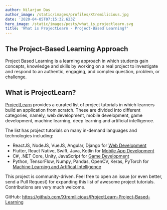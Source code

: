 ```yaml
---
author: Nilarjun Das
author_image: /static/images/profiles/Xtremilicious.jpg
date: '2020-04-05T07:15:32.623Z'
hero_image: /static/images/posts/what_is_projectlearn.svg
title: 'What is ProjectLearn - Project-Based Learning?'
---
```


## The Project-Based Learning Approach
Project Based Learning is a learning approach in which students gain concepts, knowledge and skills by working on a real project to investigate and respond to an authentic, engaging, and complex question, problem, or challenge.

## What is ProjectLearn?
[ProjectLearn](https://projectlearn.io) provides a curated list of project tutorials in which learners build an application from scratch. These are divided into different categories, namely, web development, mobile development, game development, machine learning, deep learning and artificial intelligence.

The list has project tutorials on many in-demand languages and technologies including:
 

 - ReactJS, NodeJS, VueJS, Angular, Django for [Web Development](https://projectlearn.io/learn/web-development)
 - Flutter, React Native, Swift, Java, Kotlin for [Mobile App Development](https://projectlearn.io/learn/mobile-development)
 - C#, .NET Core, Unity, JavaScript for [Game Development](https://projectlearn.io/learn/game-development)
 - Python, TensorFlow, Numpy, Pandas, OpenCV, Keras, PyTorch for [Machine Learning and Artifical Intelligence](https://projectlearn.io/learn/machine-learning-and-ai)

This project is community-driven. Feel free to open an issue (or even better, send a Pull Request) for expanding this list of awesome project tutorials. Contributions are very much welcome.

GitHub: https://github.com/Xtremilicious/ProjectLearn-Project-Based-Learning




